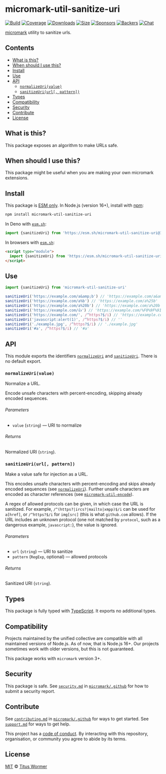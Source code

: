 # micromark-util-sanitize-uri

[![Build][build-badge]][build]
[![Coverage][coverage-badge]][coverage]
[![Downloads][downloads-badge]][downloads]
[![Size][bundle-size-badge]][bundle-size]
[![Sponsors][sponsors-badge]][opencollective]
[![Backers][backers-badge]][opencollective]
[![Chat][chat-badge]][chat]

[micromark][] utility to sanitize urls.

## Contents

*   [What is this?](#what-is-this)
*   [When should I use this?](#when-should-i-use-this)
*   [Install](#install)
*   [Use](#use)
*   [API](#api)
    *   [`normalizeUri(value)`](#normalizeurivalue)
    *   [`sanitizeUri(url[, pattern])`](#sanitizeuriurl-pattern)
*   [Types](#types)
*   [Compatibility](#compatibility)
*   [Security](#security)
*   [Contribute](#contribute)
*   [License](#license)

## What is this?

This package exposes an algorithm to make URLs safe.

## When should I use this?

This package might be useful when you are making your own micromark extensions.

## Install

This package is [ESM only][esm].
In Node.js (version 16+), install with [npm][]:

```sh
npm install micromark-util-sanitize-uri
```

In Deno with [`esm.sh`][esmsh]:

```js
import {sanitizeUri} from 'https://esm.sh/micromark-util-sanitize-uri@1'
```

In browsers with [`esm.sh`][esmsh]:

```html
<script type="module">
  import {sanitizeUri} from 'https://esm.sh/micromark-util-sanitize-uri@1?bundle'
</script>
```

## Use

```js
import {sanitizeUri} from 'micromark-util-sanitize-uri'

sanitizeUri('https://example.com/a&amp;b') // 'https://example.com/a&amp;amp;b'
sanitizeUri('https://example.com/a%b') // 'https://example.com/a%25b'
sanitizeUri('https://example.com/a%20b') // 'https://example.com/a%20b'
sanitizeUri('https://example.com/👍') // 'https://example.com/%F0%9F%91%8D'
sanitizeUri('https://example.com/', /^https?$/i) // 'https://example.com/'
sanitizeUri('javascript:alert(1)', /^https?$/i) // ''
sanitizeUri('./example.jpg', /^https?$/i) // './example.jpg'
sanitizeUri('#a', /^https?$/i) // '#a'
```

## API

This module exports the identifiers [`normalizeUri`][api-normalize-uri] and
[`sanitizeUri`][api-sanitize-uri].
There is no default export.

### `normalizeUri(value)`

Normalize a URL.

Encode unsafe characters with percent-encoding, skipping already encoded
sequences.

###### Parameters

*   `value` (`string`)
    — URI to normalize

###### Returns

Normalized URI (`string`).

### `sanitizeUri(url[, pattern])`

Make a value safe for injection as a URL.

This encodes unsafe characters with percent-encoding and skips already
encoded sequences (see [`normalizeUri`][api-normalize-uri]).
Further unsafe characters are encoded as character references (see
[`micromark-util-encode`][micromark-util-encode]).

A regex of allowed protocols can be given, in which case the URL is sanitized.
For example, `/^(https?|ircs?|mailto|xmpp)$/i` can be used for `a[href]`, or
`/^https?$/i` for `img[src]` (this is what `github.com` allows).
If the URL includes an unknown protocol (one not matched by `protocol`, such
as a dangerous example, `javascript:`), the value is ignored.

###### Parameters

*   `url` (`string`)
    — URI to sanitize
*   `pattern` (`RegExp`, optional)
    — allowed protocols

###### Returns

Sanitized URI (`string`).

## Types

This package is fully typed with [TypeScript][].
It exports no additional types.

## Compatibility

Projects maintained by the unified collective are compatible with all maintained
versions of Node.js.
As of now, that is Node.js 16+.
Our projects sometimes work with older versions, but this is not guaranteed.

This package works with `micromark` version 3+.

## Security

This package is safe.
See [`security.md`][securitymd] in [`micromark/.github`][health] for how to
submit a security report.

## Contribute

See [`contributing.md`][contributing] in [`micromark/.github`][health] for ways
to get started.
See [`support.md`][support] for ways to get help.

This project has a [code of conduct][coc].
By interacting with this repository, organisation, or community you agree to
abide by its terms.

## License

[MIT][license] © [Titus Wormer][author]

<!-- Definitions -->

[build-badge]: https://github.com/micromark/micromark/workflows/main/badge.svg

[build]: https://github.com/micromark/micromark/actions

[coverage-badge]: https://img.shields.io/codecov/c/github/micromark/micromark.svg

[coverage]: https://codecov.io/github/micromark/micromark

[downloads-badge]: https://img.shields.io/npm/dm/micromark-util-sanitize-uri.svg

[downloads]: https://www.npmjs.com/package/micromark-util-sanitize-uri

[bundle-size-badge]: https://img.shields.io/bundlephobia/minzip/micromark-util-sanitize-uri.svg

[bundle-size]: https://bundlephobia.com/result?p=micromark-util-sanitize-uri

[sponsors-badge]: https://opencollective.com/unified/sponsors/badge.svg

[backers-badge]: https://opencollective.com/unified/backers/badge.svg

[opencollective]: https://opencollective.com/unified

[npm]: https://docs.npmjs.com/cli/install

[esm]: https://gist.github.com/sindresorhus/a39789f98801d908bbc7ff3ecc99d99c

[esmsh]: https://esm.sh

[chat-badge]: https://img.shields.io/badge/chat-discussions-success.svg

[chat]: https://github.com/micromark/micromark/discussions

[license]: https://github.com/micromark/micromark/blob/main/license

[author]: https://wooorm.com

[health]: https://github.com/micromark/.github

[securitymd]: https://github.com/micromark/.github/blob/main/security.md

[contributing]: https://github.com/micromark/.github/blob/main/contributing.md

[support]: https://github.com/micromark/.github/blob/main/support.md

[coc]: https://github.com/micromark/.github/blob/main/code-of-conduct.md

[typescript]: https://www.typescriptlang.org

[micromark]: https://github.com/micromark/micromark

[micromark-util-encode]: https://github.com/micromark/micromark/tree/main/packages/micromark-util-encode

[api-normalize-uri]: #normalizeurivalue

[api-sanitize-uri]: #sanitizeuriurl-pattern

